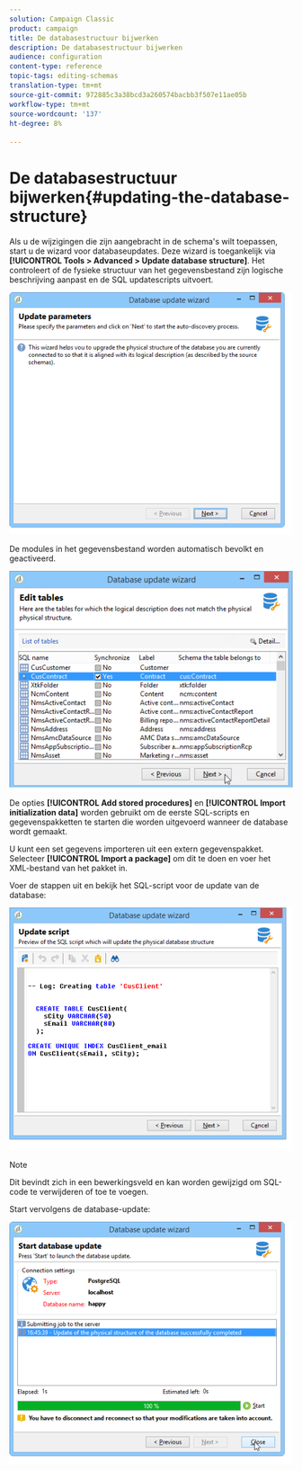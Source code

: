 ```yaml
---
solution: Campaign Classic
product: campaign
title: De databasestructuur bijwerken
description: De databasestructuur bijwerken
audience: configuration
content-type: reference
topic-tags: editing-schemas
translation-type: tm+mt
source-git-commit: 972885c3a38bcd3a260574bacbb3f507e11ae05b
workflow-type: tm+mt
source-wordcount: '137'
ht-degree: 8%

---
```



# De databasestructuur bijwerken{#updating-the-database-structure}

Als u de wijzigingen die zijn aangebracht in de schema&#39;s wilt toepassen, start u de wizard voor databaseupdates. Deze wizard is toegankelijk via **[!UICONTROL Tools > Advanced > Update database structure]**. Het controleert of de fysieke structuur van het gegevensbestand zijn logische beschrijving aanpast en de SQL updatescripts uitvoert.

![](assets/d_ncs_integration_schema_update.png)

De modules in het gegevensbestand worden automatisch bevolkt en geactiveerd.

![](assets/d_ncs_integration_schema_update_select.png)

De opties **[!UICONTROL Add stored procedures]** en **[!UICONTROL Import initialization data]** worden gebruikt om de eerste SQL-scripts en gegevenspakketten te starten die worden uitgevoerd wanneer de database wordt gemaakt.

U kunt een set gegevens importeren uit een extern gegevenspakket. Selecteer **[!UICONTROL Import a package]** om dit te doen en voer het XML-bestand van het pakket in.

Voer de stappen uit en bekijk het SQL-script voor de update van de database:

![](assets/d_ncs_integration_schema_update2.png)

>[!NOTE]
>
>Dit bevindt zich in een bewerkingsveld en kan worden gewijzigd om SQL-code te verwijderen of toe te voegen.

Start vervolgens de database-update:

![](assets/d_ncs_integration_schema_update3.png)

